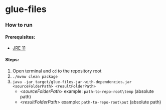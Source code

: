 # glue-files

### How to run
#### Prerequisites:
- [JRE 11](https://www.oracle.com/cis/java/technologies/javase/jdk11-archive-downloads.html)

#### Steps:
1. Open terminal and `cd` to the repository root
2. `./mvnw clean package`
3. `java -jar target/glue-files-jar-with-dependencies.jar <sourceFolderPath> <resultFolderPath>`
    - \<_sourceFolderPath_\> example: `path-to-repo-root\temp` (absolute path)
    - \<_resultFolderPath_\> example: `path-to-repo-root\out` (absolute path)